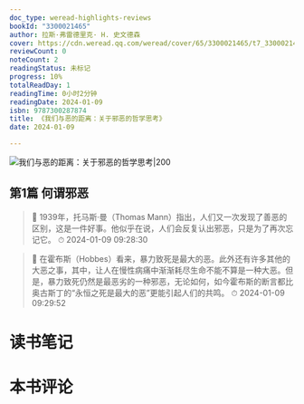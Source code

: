 ```yaml
---
doc_type: weread-highlights-reviews
bookId: "3300021465"
author: 拉斯·弗雷德里克· H. 史文德森
cover: https://cdn.weread.qq.com/weread/cover/65/3300021465/t7_3300021465.jpg
reviewCount: 0
noteCount: 2
readingStatus: 未标记
progress: 10%
totalReadDay: 1
readingTime: 0小时2分钟
readingDate: 2024-01-09
isbn: 9787300287874
title: 《我们与恶的距离：关于邪恶的哲学思考》
date: 2024-01-09

---
```


![ 我们与恶的距离：关于邪恶的哲学思考|200](https://cdn.weread.qq.com/weread/cover/65/3300021465/t7_3300021465.jpg)


## 第1篇 何谓邪恶

> 📌 1939年，托马斯·曼（Thomas Mann）指出，人们又一次发现了善恶的区别，这是一件好事。他似乎在说，人们会反复认出邪恶，只是为了再次忘记它。 
> ⏱ 2024-01-09 09:28:30 

> 📌 在霍布斯（Hobbes）看来，暴力致死是最大的恶。此外还有许多其他的大恶之事，其中，让人在慢性病痛中渐渐耗尽生命不能不算是一种大恶。但是，暴力致死仍然是最恶劣的一种邪恶，无论如何，如今霍布斯的断言都比奥古斯丁的“永恒之死是最大的恶”更能引起人们的共鸣。 
> ⏱ 2024-01-09 09:29:52 


# 读书笔记


# 本书评论
